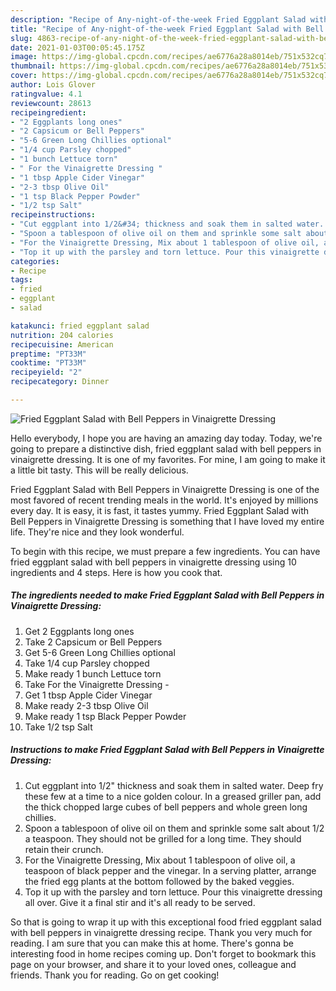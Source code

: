 ```yaml
---
description: "Recipe of Any-night-of-the-week Fried Eggplant Salad with Bell Peppers in Vinaigrette Dressing"
title: "Recipe of Any-night-of-the-week Fried Eggplant Salad with Bell Peppers in Vinaigrette Dressing"
slug: 4863-recipe-of-any-night-of-the-week-fried-eggplant-salad-with-bell-peppers-in-vinaigrette-dressing
date: 2021-01-03T00:05:45.175Z
image: https://img-global.cpcdn.com/recipes/ae6776a28a8014eb/751x532cq70/fried-eggplant-salad-with-bell-peppers-in-vinaigrette-dressing-recipe-main-photo.jpg
thumbnail: https://img-global.cpcdn.com/recipes/ae6776a28a8014eb/751x532cq70/fried-eggplant-salad-with-bell-peppers-in-vinaigrette-dressing-recipe-main-photo.jpg
cover: https://img-global.cpcdn.com/recipes/ae6776a28a8014eb/751x532cq70/fried-eggplant-salad-with-bell-peppers-in-vinaigrette-dressing-recipe-main-photo.jpg
author: Lois Glover
ratingvalue: 4.1
reviewcount: 28613
recipeingredient:
- "2 Eggplants long ones"
- "2 Capsicum or Bell Peppers"
- "5-6 Green Long Chillies optional"
- "1/4 cup Parsley chopped"
- "1 bunch Lettuce torn"
- " For the Vinaigrette Dressing "
- "1 tbsp Apple Cider Vinegar"
- "2-3 tbsp Olive Oil"
- "1 tsp Black Pepper Powder"
- "1/2 tsp Salt"
recipeinstructions:
- "Cut eggplant into 1/2&#34; thickness and soak them in salted water. Deep fry these few at a time to a nice golden colour. In a greased griller pan, add the thick chopped large cubes of bell peppers and whole green long chillies."
- "Spoon a tablespoon of olive oil on them and sprinkle some salt about 1/2 a teaspoon. They should not be grilled for a long time. They should retain their crunch."
- "For the Vinaigrette Dressing, Mix about 1 tablespoon of olive oil, a teaspoon of black pepper and the vinegar. In a serving platter, arrange the fried egg plants at the bottom followed by the baked veggies."
- "Top it up with the parsley and torn lettuce. Pour this vinaigrette dressing all over. Give it a final stir and it&#39;s all ready to be served."
categories:
- Recipe
tags:
- fried
- eggplant
- salad

katakunci: fried eggplant salad 
nutrition: 204 calories
recipecuisine: American
preptime: "PT33M"
cooktime: "PT33M"
recipeyield: "2"
recipecategory: Dinner

---
```



![Fried Eggplant Salad with Bell Peppers in Vinaigrette Dressing](https://img-global.cpcdn.com/recipes/ae6776a28a8014eb/751x532cq70/fried-eggplant-salad-with-bell-peppers-in-vinaigrette-dressing-recipe-main-photo.jpg)

Hello everybody, I hope you are having an amazing day today. Today, we're going to prepare a distinctive dish, fried eggplant salad with bell peppers in vinaigrette dressing. It is one of my favorites. For mine, I am going to make it a little bit tasty. This will be really delicious.

Fried Eggplant Salad with Bell Peppers in Vinaigrette Dressing is one of the most favored of recent trending meals in the world. It's enjoyed by millions every day. It is easy, it is fast, it tastes yummy. Fried Eggplant Salad with Bell Peppers in Vinaigrette Dressing is something that I have loved my entire life. They're nice and they look wonderful.




To begin with this recipe, we must prepare a few ingredients. You can have fried eggplant salad with bell peppers in vinaigrette dressing using 10 ingredients and 4 steps. Here is how you cook that.

<!--inarticleads1-->

##### The ingredients needed to make Fried Eggplant Salad with Bell Peppers in Vinaigrette Dressing:

1. Get 2 Eggplants long ones
1. Take 2 Capsicum or Bell Peppers
1. Get 5-6 Green Long Chillies optional
1. Take 1/4 cup Parsley chopped
1. Make ready 1 bunch Lettuce torn
1. Take  For the Vinaigrette Dressing -
1. Get 1 tbsp Apple Cider Vinegar
1. Make ready 2-3 tbsp Olive Oil
1. Make ready 1 tsp Black Pepper Powder
1. Take 1/2 tsp Salt




<!--inarticleads2-->

##### Instructions to make Fried Eggplant Salad with Bell Peppers in Vinaigrette Dressing:

1. Cut eggplant into 1/2&#34; thickness and soak them in salted water. Deep fry these few at a time to a nice golden colour. In a greased griller pan, add the thick chopped large cubes of bell peppers and whole green long chillies.
1. Spoon a tablespoon of olive oil on them and sprinkle some salt about 1/2 a teaspoon. They should not be grilled for a long time. They should retain their crunch.
1. For the Vinaigrette Dressing, Mix about 1 tablespoon of olive oil, a teaspoon of black pepper and the vinegar. In a serving platter, arrange the fried egg plants at the bottom followed by the baked veggies.
1. Top it up with the parsley and torn lettuce. Pour this vinaigrette dressing all over. Give it a final stir and it&#39;s all ready to be served.




So that is going to wrap it up with this exceptional food fried eggplant salad with bell peppers in vinaigrette dressing recipe. Thank you very much for reading. I am sure that you can make this at home. There's gonna be interesting food in home recipes coming up. Don't forget to bookmark this page on your browser, and share it to your loved ones, colleague and friends. Thank you for reading. Go on get cooking!
